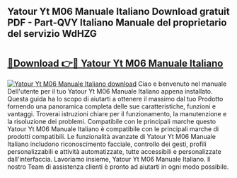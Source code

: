 ## Yatour Yt M06 Manuale Italiano Download gratuit PDF - Part-QVY Italiano Manuale del proprietario del servizio WdHZG

# <h2><a href="http://dfa5twr.blite.top/?on=Yatour+Yt+M06+Manuale+Italiano">🔗Download 👉🔴 Yatour Yt M06 Manuale Italiano</a></h2>

[![Yatour Yt M06 Manuale Italiano download](https://i.imgur.com/lujVjoI.png)](http://dfa5twr.blite.top/?on=Yatour+Yt+M06+Manuale+Italiano)
Ciao e benvenuto nel manuale Dell'utente per il tuo Yatour Yt M06 Manuale Italiano appena installato. Questa guida ha lo scopo di aiutarti a ottenere il massimo dal tuo Prodotto fornendo una panoramica completa delle sue caratteristiche, funzioni e vantaggi. Troverai istruzioni chiare per il funzionamento, la manutenzione e la risoluzione dei problemi. Compatibile con le principali marche questo Yatour Yt M06 Manuale Italiano è compatibile con le principali marche di prodotti compatibili. Le funzionalità avanzate di Yatour Yt M06 Manuale Italiano includono riconoscimento facciale, controllo dei gesti, profili personalizzabili e attività automatizzate, tutte accessibili e personalizzate dall'interfaccia. Lavoriamo insieme, Yatour Yt M06 Manuale Italiano. Il nostro Team di assistenza clienti è pronto ad aiutarti in ogni modo possibile.
